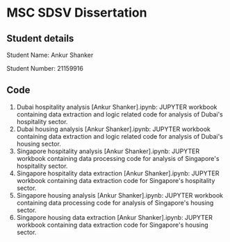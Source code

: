 # MSC SDSV Dissertation

## Student details
Student Name: Ankur Shanker

Student Number: 21159916

## Code
1. Dubai hospitality analysis [Ankur Shanker].ipynb: JUPYTER workbook containing data extraction and logic related code for analysis of Dubai's hospitality sector.
1. Dubai housing analysis [Ankur Shanker].ipynb: JUPYTER workbook containing data extraction and logic related code for analysis of Dubai's housing sector.
1. Singapore hospitality analysis [Ankur Shanker].ipynb: JUPYTER workbook containing data processing code for analysis of Singapore's hospitality sector.
1. Singapore hospitality data extraction [Ankur Shanker].ipynb: JUPYTER workbook containing data extraction code for Singapore's hospitality sector.
1. Singapore housing analysis [Ankur Shanker].ipynb: JUPYTER workbook containing data processing code for analysis of Singapore's housing sector.
1. Singapore housing data extraction [Ankur Shanker].ipynb: JUPYTER workbook containing data extraction code for Singapore's housing sector.